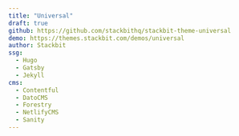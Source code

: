 ```yaml
---
title: "Universal"
draft: true
github: https://github.com/stackbithq/stackbit-theme-universal
demo: https://themes.stackbit.com/demos/universal
author: Stackbit
ssg:
  - Hugo
  - Gatsby
  - Jekyll
cms:
  - Contentful
  - DatoCMS
  - Forestry
  - NetlifyCMS
  - Sanity
---
```

